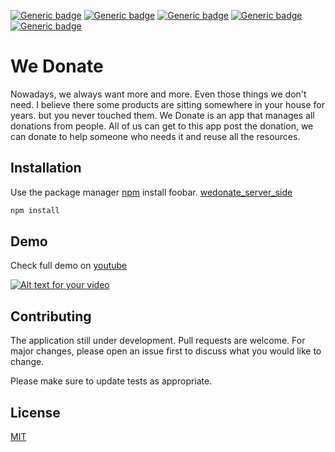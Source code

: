 [![Generic badge](https://img.shields.io/badge/npm-7.5.3-<COLOR>.svg)](https://shields.io/)
[![Generic badge](https://img.shields.io/badge/node-v15.10.0-orange.svg)](https://shields.io/)
[![Generic badge](https://img.shields.io/badge/MySQL-5.7.0-<COLOR>.svg)](https://shields.io/)
[![Generic badge](https://img.shields.io/badge/reactnative-0.63.2-yellowgreen.svg)](https://shields.io/)
[![Generic badge](https://img.shields.io/badge/License-MIT-informational.svg)](https://shields.io/)



# We Donate


Nowadays, we always want more and more. Even those things we don't need. I believe there some products are sitting somewhere in your house for years. but you never touched them. We Donate is an app that manages all donations from people. All of us can get to this app post the donation, we can donate to help someone who needs it and reuse all the resources. 

## Installation

Use the package manager [npm](https://pip.pypa.io/en/stable/) install foobar.
[wedonate_server_side](https://github.com/momo1113/wedonate_server)

```bash
npm install 
```

## Demo
Check full demo on [youtube](https://youtu.be/7nU0J_PIhmU)


[![Alt text for your video](wedonate.gif)](https://www.youtube.com/watch?v=7nU0J_PIhmU)


## Contributing
The application still under development. Pull requests are welcome. For major changes, please open an issue first to discuss what you would like to change.

Please make sure to update tests as appropriate.

## License
[MIT](https://choosealicense.com/licenses/mit/)
